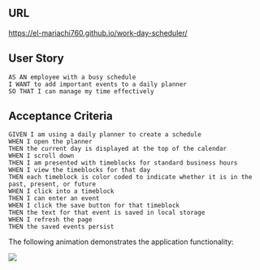 ## URL
https://el-mariachi760.github.io/work-day-scheduler/

## User Story

```
AS AN employee with a busy schedule
I WANT to add important events to a daily planner
SO THAT I can manage my time effectively
```

## Acceptance Criteria

```
GIVEN I am using a daily planner to create a schedule
WHEN I open the planner
THEN the current day is displayed at the top of the calendar
WHEN I scroll down
THEN I am presented with timeblocks for standard business hours
WHEN I view the timeblocks for that day
THEN each timeblock is color coded to indicate whether it is in the past, present, or future
WHEN I click into a timeblock
THEN I can enter an event
WHEN I click the save button for that timeblock
THEN the text for that event is saved in local storage
WHEN I refresh the page
THEN the saved events persist
```

The following animation demonstrates the application functionality:

![](https://file%2B.vscode-resource.vscode-cdn.net/c%3A/Users/Alex_/Desktop/Boot%20Camp/work-day-scheduler/assets/images/05-third-party-apis-homework-demo.gif?version%3D1652497241217)

